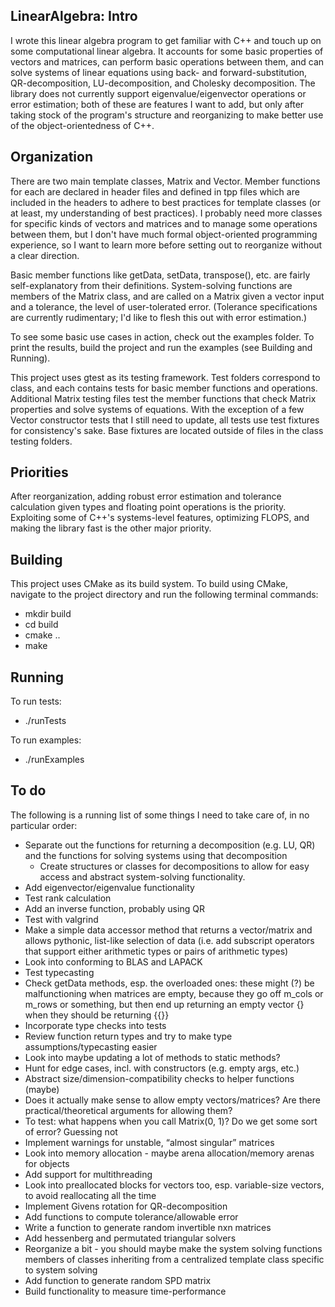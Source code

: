 ## LinearAlgebra: Intro

I wrote this linear algebra program to get familiar with C++ and touch up on some computational linear algebra. It accounts for some basic properties of vectors and matrices, can perform basic operations between them, and can solve systems of linear equations using back- and forward-substitution, QR-decomposition, LU-decomposition, and Cholesky decomposition. The library does not currently support eigenvalue/eigenvector operations or error estimation; both of these are features I want to add, but only after taking stock of the program's structure and reorganizing to make better use of the object-orientedness of C++.

## Organization

There are two main template classes, Matrix and Vector. Member functions for each are declared in header files and defined in tpp files which are included in the headers to adhere to best practices for template classes (or at least, my understanding of best practices). I probably need more classes for specific kinds of vectors and matrices and to manage some operations between them, but I don't have much formal object-oriented programming experience, so I want to learn more before setting out to reorganize without a clear direction.

Basic member functions like getData, setData, transpose(), etc. are fairly self-explanatory from their definitions. System-solving functions are members of the Matrix class, and are called on a Matrix given a vector input and a tolerance, the level of user-tolerated error. (Tolerance specifications are currently rudimentary; I'd like to flesh this out with error estimation.)

To see some basic use cases in action, check out the examples folder. To print the results, build the project and run the examples (see Building and Running).

This project uses gtest as its testing framework. Test folders correspond to class, and each contains tests for basic member functions and operations. Additional Matrix testing files test the member functions that check Matrix properties and solve systems of equations. With the exception of a few Vector constructor tests that I still need to update, all tests use test fixtures for consistency's sake. Base fixtures are located outside of files in the class testing folders.

## Priorities

After reorganization, adding robust error estimation and tolerance calculation given types and floating point operations is the priority. Exploiting some of C++'s systems-level features, optimizing FLOPS, and making the library fast is the other major priority.

## Building
This project uses CMake as its build system. To build using CMake, navigate to the project directory and run the following terminal commands:
- mkdir build
- cd build
- cmake ..
- make

## Running
To run tests:
- ./runTests

To run examples:
- ./runExamples

## To do

The following is a running list of some things I need to take care of, in no particular order:

- Separate out the functions for returning a decomposition (e.g. LU, QR) and the functions for solving systems using that decomposition
    - Create structures or classes for decompositions to allow for easy access and abstract system-solving functionality.
- Add eigenvector/eigenvalue functionality
- Test rank calculation
- Add an inverse function, probably using QR
- Test with valgrind
- Make a simple data accessor method that returns a vector/matrix and allows pythonic, list-like selection of data (i.e. add subscript operators that support either arithmetic types or pairs of arithmetic types)
- Look into conforming to BLAS and LAPACK
- Test typecasting
- Check getData methods, esp. the overloaded ones: these might (?) be malfunctioning when matrices are empty, because they go off m_cols or m_rows or something, but then end up returning an empty vector {} when they should be returning {{}}
- Incorporate type checks into tests
- Review function return types and try to make type assumptions/typecasting easier
- Look into maybe updating a lot of methods to static methods?
- Hunt for edge cases, incl. with constructors (e.g. empty args, etc.)
- Abstract size/dimension-compatibility checks to helper functions (maybe)
- Does it actually make sense to allow empty vectors/matrices? Are there practical/theoretical arguments for allowing them?
- To test: what happens when you call Matrix(0, 1)? Do we get some sort of error? Guessing not
- Implement warnings for unstable, “almost singular” matrices
- Look into memory allocation - maybe arena allocation/memory arenas for objects
- Add support for multithreading
- Look into preallocated blocks for vectors too, esp. variable-size vectors, to avoid reallocating all the time
- Implement Givens rotation for QR-decomposition
- Add functions to compute tolerance/allowable error
- Write a function to generate random invertible nxn matrices
- Add hessenberg and permutated triangular solvers
- Reorganize a bit - you should maybe make the system solving functions members of classes inheriting from a centralized template class specific to system solving
- Add function to generate random SPD matrix
- Build functionality to measure time-performance